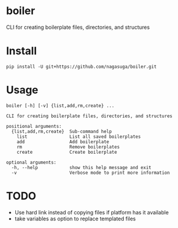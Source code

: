 boiler
======

CLI for creating boilerplate files, directories, and structures


Install
=======

```
pip install -U git+https://github.com/nagasuga/boiler.git
```


Usage
=====

```
boiler [-h] [-v] {list,add,rm,create} ...

CLI for creating boilerplate files, directories, and structures

positional arguments:
  {list,add,rm,create}  Sub-command help
    list                List all saved boilerplates
    add                 Add boilerplate
    rm                  Remove boilerplates
    create              Create boilerplate

optional arguments:
  -h, --help            show this help message and exit
  -v                    Verbose mode to print more information
```


TODO
====

* Use hard link instead of copying files if platform has it available
* take variables as option to replace templated files
